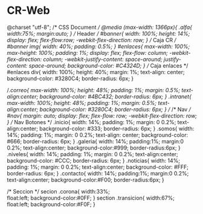 # CR-Web
@charset "utf-8";
/* CSS Document */
@media (max-width: 1366px){
.alfa{
	width:75%;
	margin:auto;
}
/* Header */
#banner{
	width: 100%;
	height: 14%;
	display: flex;
	flex-flow:row;
	-webkit-flex-direction: row;
}
/* Caja CR */
#banner img{
	width: 40%;
	padding: 0.5%;
}
#enlaces{
	max-width: 100%;
	max-height: 100%;
	padding: 1%;
	display: flex;
	flex-flow: column;
	-webkit-flex-direction: column;
	-webkit-justify-content: space-around;
   justify-content: space-around;
   background-color: #C4324D; 
}
/* Caja enlaces */
#enlaces div{
	width: 100%;
	height: 40%;
	margin: 1%;
	text-align: center;
	background-color: #3280C4;
	border-radius: 6px;
}

/*.correo{
	max-width: 100%;
	height: 48%;
	padding: 1%;
	margin: 0.5%;
	text-align:center;
	background-color: #4BC432;
	border-radius: 6px;
}
.intranet{
	max-width: 100%;
	height: 48%;
	padding: 1%;
	margin: 0.5%;
	text-align:center;
	background-color: #3280C4;
	border-radius: 6px;
}
/*
/* Nav */
#nav{
	margin: auto;
	display: flex;
	flex-flow: row;
	-webkit-flex-direction: row;
}
/* Nav Botones */
.inicio{
  	width: 14%;
  	padding: 1%;
	margin: 0 0.2%;
	text-align:center;
	background-color: #333;
	border-radius: 6px;
}
.somos{
  	width: 14%;
  	padding: 1%;
	margin: 0 0.2%;
	text-align: center;
	background-color: #666;
	border-radius: 6px;
}
.galeria{
  	width: 14%;
  	padding:1%;
	margin:0 0.2%;
	text-align:center;
	background-color:#999;
	border-radius:6px;
}
.niveles{
  	width: 14%;
  	padding: 1%;
	margin: 0 0.2%;
	text-align:center;
	background-color: #CCC;
	border-radius: 6px;
}
.noticias{
  	width: 14%;
  	padding: 1%;
	margin: 0 0.2%;
	text-align:center;
	background-color: #FFF;
	border-radius: 6px;
}
.contacto{
  	width: 14%;
  	padding:1%;
	margin:0 0.2%;
	text-align:center;
	background-color:#F00;
	border-radius:6px;
}

/* Seccion */
secion .corona{
	width:33%;	
	float:left;
	background-color:#0FF;
}
section .transicion{
	width:67%;
	float:left;
	background-color:#F0F;
}
